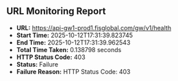 ## URL Monitoring Report

- **URL:** https://api-gw1-prod1.fisglobal.com/gw/v1/health
- **Start Time:** 2025-10-12T17:31:39.823745
- **End Time:** 2025-10-12T17:31:39.962543
- **Total Time Taken:** 0.138798 seconds
- **HTTP Status Code:** 403
- **Status:** Failure
- **Failure Reason:** HTTP Status Code: 403
